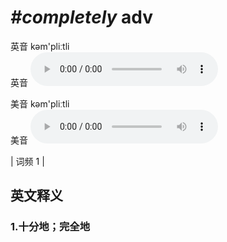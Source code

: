 # ***\#completely*** adv
英音 kəm'pliːtli  
英音
<audio src="./media/completely1.aac" controls="controls"></audio>

美音 kəm'pliːtli  
美音
<audio src="./media/completely2.aac" controls="controls"></audio>



| 词频 1 |  

英文释义
---
### 1.**十分地；完全地**  


